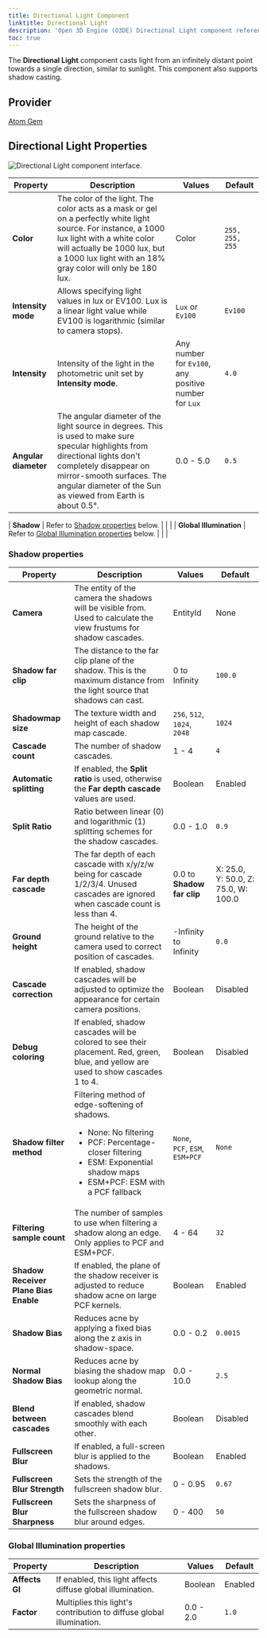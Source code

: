 ```yaml
---
title: Directional Light Component
linktitle: Directional Light
description: 'Open 3D Engine (O3DE) Directional Light component reference.'
toc: true
---
```


The **Directional Light** component casts light from an infinitely distant point towards a single direction, similar to sunlight. This component also supports shadow casting. 


## Provider ##

[Atom Gem](/docs/user-guide/gems/reference/rendering/atom/atom/)


## Directional Light Properties

![Directional Light component interface.](/images/user-guide/components/reference/atom/light-component-ui/directional-light.png)

| Property | Description | Values | Default |
| - | - | - | - |
| **Color** | The color of the light. The color acts as a mask or gel on a perfectly white light source. For instance, a 1000 lux light with a white color will actually be 1000 lux, but a 1000 lux light with an 18% gray color will only be 180 lux. | Color | `255, 255, 255` |
| **Intensity mode** | Allows specifying light values in lux or EV100. Lux is a linear light value while EV100 is logarithmic (similar to camera stops). | `Lux` or `Ev100` | `Ev100` |
| **Intensity** | Intensity of the light in the photometric unit set by **Intensity mode**. | Any number for `Ev100`, any positive number for `Lux` | `4.0` |
| **Angular diameter** | The angular diameter of the light source in degrees. This is used to make sure specular highlights from directional lights don't completely disappear on mirror-smooth surfaces. The angular diameter of the Sun as viewed from Earth is about 0.5°. | 0.0 - 5.0 | `0.5` |

| **Shadow** | Refer to [Shadow properties](#shadow-properties) below. | | |
| **Global Illumination** | Refer to [Global Illumination properties](#global-illumination-properties) below. | | |

### Shadow properties

| Property | Description | Values | Default |
| - | - | - | - |
| **Camera** | The entity of the camera the shadows will be visible from. Used to calculate the view frustums for shadow cascades. | EntityId | None |
| **Shadow far clip** | The distance to the far clip plane of the shadow. This is the maximum distance from the light source that shadows can cast. | 0 to Infinity | `100.0` |
| **Shadowmap size** | The texture width and height of each shadow map cascade. | `256`, `512`, `1024`, `2048` | `1024` |
| **Cascade count** | The number of shadow cascades. | 1 - 4 | `4` |
| **Automatic splitting** | If enabled, the **Split ratio** is used, otherwise the **Far depth cascade** values are used. | Boolean | Enabled |
| **Split Ratio** | Ratio between linear (0) and logarithmic (1) splitting schemes for the shadow cascades. | 0.0 - 1.0 | `0.9` |
| **Far depth cascade** | The far depth of each cascade with x/y/z/w being for cascade 1/2/3/4. Unused cascades are ignored when cascade count is less than 4. | 0.0 to **Shadow far clip** | X: 25.0, Y: 50.0, Z: 75.0, W: 100.0 |
| **Ground height** | The height of the ground relative to the camera used to correct position of cascades. | -Infinity to Infinity | `0.0` |
| **Cascade correction** | If enabled, shadow cascades will be adjusted to optimize the appearance for certain camera positions. | Boolean | Disabled |
| **Debug coloring** | If enabled, shadow cascades will be colored to see their placement. Red, green, blue, and yellow are used to show cascades 1 to 4. | Boolean | Disabled |
| **Shadow filter method** | Filtering method of edge-softening of shadows. <ul><li>None: No filtering</li><li>PCF: Percentage-closer filtering</li><li>ESM: Exponential shadow maps</li><li>ESM+PCF: ESM with a PCF fallback</li></ul> | `None`, `PCF`, `ESM`, `ESM+PCF` | `None` |
| **Filtering sample count** | The number of samples to use when filtering a shadow along an edge. Only applies to PCF and ESM+PCF. | 4 - 64 | `32` |
| **Shadow Receiver Plane Bias Enable** | If enabled, the plane of the shadow receiver is adjusted to reduce shadow acne on large PCF kernels. | Boolean | Enabled | 
| **Shadow Bias** | Reduces acne by applying a fixed bias along the z axis in shadow-space. | 0.0 - 0.2 | `0.0015` |
| **Normal Shadow Bias** | Reduces acne by biasing the shadow map lookup along the geometric normal. | 0.0 - 10.0 | `2.5` |
| **Blend between cascades** | If enabled, shadow cascades blend smoothly with each other. | Boolean | Disabled |
| **Fullscreen Blur** | If enabled, a full-screen blur is applied to the shadows. | Boolean | Enabled |
| **Fullscreen Blur Strength** | Sets the strength of the fullscreen shadow blur. | 0 - 0.95 | `0.67` |
| **Fullscreen Blur Sharpness** | Sets the sharpness of the fullscreen shadow blur around edges. | 0 - 400 | `50` |

### Global Illumination properties

| Property | Description | Values | Default |
| - | - | - | - |
| **Affects GI** | If enabled, this light affects diffuse global illumination. | Boolean | Enabled |
| **Factor** | Multiplies this light's contribution to diffuse global illumination. | 0.0 - 2.0 | `1.0` |